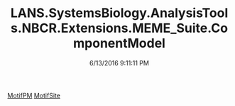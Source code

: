 ﻿---
title: LANS.SystemsBiology.AnalysisTools.NBCR.Extensions.MEME_Suite.ComponentModel
date: 6/13/2016 9:11:11 PM
---

[MotifPM](T-LANS.SystemsBiology.AnalysisTools.NBCR.Extensions.MEME_Suite.ComponentModel.MotifPM.html)
[MotifSite](T-LANS.SystemsBiology.AnalysisTools.NBCR.Extensions.MEME_Suite.ComponentModel.MotifSite.html)
